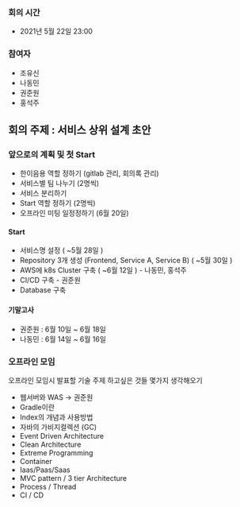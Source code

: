   ### 회의 시간
- 2021년 5월 22일 23:00

### 참여자
- 조유신
- 나동민
- 권준원
- 홍석주

## 회의 주제 : 서비스 상위 설계 초안

### 앞으로의 계획 및 첫 Start
- 한이음용 역할 정하기 (gitlab 관리, 회의록 관리)
- 서비스별 팀 나누기 (2명씩)
- 서비스 분리하기
- Start 역할 정하기 (2명씩)
- 오프라인 미팅 일정정하기 (6월 20일)

#### Start
- 서비스명 설정 ( ~5월 28일 )
- Repository 3개 생성 (Frontend, Service A, Service B) ( ~5월 30일 )
- AWS에 k8s Cluster 구축 ( ~6월 12일 ) - 나동민, 홍석주
- CI/CD 구축 - 권준원
- Database 구축

#### 기말고사
- 권준원 : 6월 10일 ~ 6월 18일
- 나동민 : 6월 14일 ~ 6월 16일


### 오프라인 모임

오프라인 모임시 발표할 기술 주제 하고싶은 것들 몇가지 생각해오기
- 웹서버와 WAS -> 권준원
- Gradle이란
- Index의 개념과 사용방법
- 자바의 가비지컬렉션 (GC)
- Event Driven Architecture
- Clean Architecture
- Extreme Programming
- Container
- Iaas/Paas/Saas
- MVC pattern / 3 tier Architecture
- Process / Thread
- CI / CD
